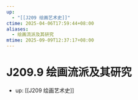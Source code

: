 ```yaml
---
up:
  - "[[J209 绘画艺术史]]"
ctime: 2025-04-06T17:59:44+08:00
aliases:
  - 绘画流派及其研究
mtime: 2025-09-09T12:37:17+08:00
---
```


# J209.9 绘画流派及其研究

- up: [[J209 绘画艺术史]]
